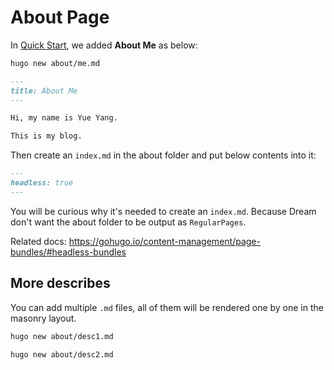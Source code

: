 # About Page

In [Quick Start](./quick-start.md), we added **About Me** as below:

```bash
hugo new about/me.md
```

```md
---
title: About Me
---

Hi, my name is Yue Yang.

This is my blog.
```

Then create an `index.md` in the about folder and put below contents into it:

```md
---
headless: true
---
```

You will be curious why it's needed to create an `index.md`. Because Dream don't want the about folder to be output as `RegularPages`.

Related docs: <https://gohugo.io/content-management/page-bundles/#headless-bundles>

## More describes

You can add multiple `.md` files, all of them will be rendered one by one in the masonry layout.

```bash
hugo new about/desc1.md

hugo new about/desc2.md
```
